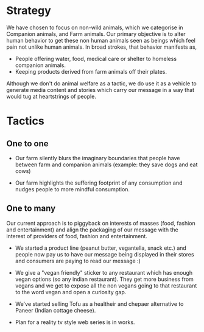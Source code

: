 <!--

Title: Strategy

-->

Strategy
==

We have chosen to focus on non-wild animals, which we categorise in Companion animals, and Farm animals. Our primary objective is to alter human behavior to get these non human animals seen as beings which feel pain not unlike human animals. In broad strokes, that behavior manifests as,

* People offering water, food, medical care or shelter to homeless companion animals.
* Keeping products derived from farm animals off their plates.

Although we don't do animal welfare as a tactic, we do use it as a vehicle to generate media content and stories which carry our message in a way that would tug at heartstrings of people. 

Tactics
==

One to one 
--

* Our farm silently blurs the imaginary boundaries that people have between farm and companion animals (example: they save dogs and eat cows)

* Our farm highlights the suffering footprint of any consumption and nudges people to more mindful consumption.

One to many 
--
Our current approach is to piggyback on interests of masses (food, fashion and entertainment) and align the packaging of our message with the interest of providers of food, fashion and entertainment.

* We started a product line (peanut butter, vegantella, snack etc.) and people now pay us to have our message being displayed in their stores and consumers are paying to read our message :)

* We give a "vegan friendly" sticker to any restaurant which has enough vegan options (so any indian restaurant). They get more business from vegans and we get to expose all the non vegans going to that restaurant to the word vegan and open a curiosity gap.

* We've started selling Tofu as a healtheir and chepaer alternative to Paneer (Indian cottage cheese).

* Plan for a reality tv style web series is in works.


